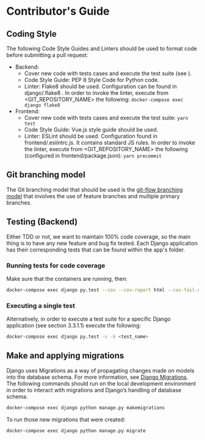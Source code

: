 # Contributor's Guide

## Coding Style
The following Code Style Guides and Linters should be used to format code before submitting a pull request:	
* Backend: 
  * Cover new code with tests cases and execute the test suite (see [](installation_manual.md)).
  * Code Style Guide: PEP 8 Style Code  for Python code.
  * Linter: Flake8  should be used. Configuration can be found in django/.flake8 . In order to invoke the linter, execute from <GIT_REPOSITORY_NAME> the following: ```docker-compose exec django flake8```
* Frontend: 
  * Cover new code with tests cases and execute the test suite: ```yarn test```
  * Code Style Guide: Vue.js style guide  should be used. 
  * Linter: ESLint should be used. Configuration found in frontend/.eslintrc.js. It contains standard JS rules. In order to invoke the linter, execute from <GIT_REPOSITORY_NAME> the following (configured in frontend/package.json): ```yarn precommit```


## Git branching model
The Git branching model that should be used is the [git-flow branching model](https://nvie.com/posts/a-successful-git-branching-model/) that involves the use of feature branches and multiple primary branches. 

## Testing (Backend)
Either TDD or not, we want to maintain 100% code coverage, so the main thing is to have any new feature and bug fix tested.
Each Django application has their corresponding tests that can be found within the app's folder.

### Running tests for code coverage
Make sure that the containers are running, then:
```bash
docker-compose exec django py.test --cov --cov-report html --cov-fail-under 100 --cov-report term-missing --cov-config. Coveragerc
```

### Executing a single test
Alternatively, in order to execute a test suite for a specific Django application (see section 3.3.1.1) execute the following:
```bash
docker-compose exec django py.test -s -k <test_name>
```

## Make and applying migrations
Django uses Migrations as a way of propagating changes made on models into the database schema. For more information, see [Django Migrations](https://docs.djangoproject.com/en/4.0/topics/migrations/). The following commands should run on the local development environment in order to interact with migrations and Django’s handling of database schema.
```bash
docker-compose exec django python manage.py makemigrations
```
To run those new migrations that were created:
```bash
docker-compose exec django python manage.py migrate
```

